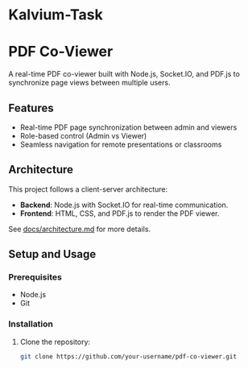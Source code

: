 # Kalvium-Task
# PDF Co-Viewer

A real-time PDF co-viewer built with Node.js, Socket.IO, and PDF.js to synchronize page views between multiple users.

## Features
- Real-time PDF page synchronization between admin and viewers
- Role-based control (Admin vs Viewer)
- Seamless navigation for remote presentations or classrooms

## Architecture
This project follows a client-server architecture:
- **Backend**: Node.js with Socket.IO for real-time communication.
- **Frontend**: HTML, CSS, and PDF.js to render the PDF viewer.

See [docs/architecture.md](docs/architecture.md) for more details.

## Setup and Usage

### Prerequisites
- Node.js
- Git

### Installation
1. Clone the repository:
   ```bash
   git clone https://github.com/your-username/pdf-co-viewer.git
